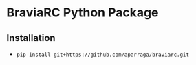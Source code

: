 # BraviaRC Python Package

Installation
------------

-  ``pip install git+https://github.com/aparraga/braviarc.git``

